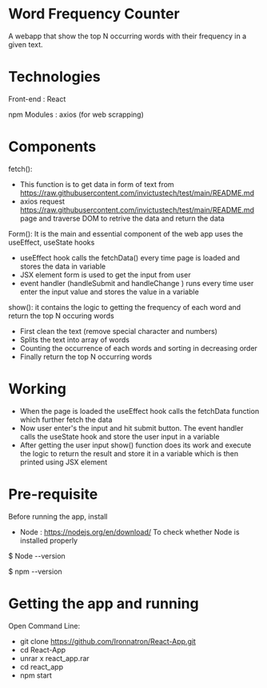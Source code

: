 # Word Frequency Counter

A webapp that show the top N occurring words with their frequency in  a given text.

# Technologies

Front-end : React

npm Modules :
axios (for web scrapping)

# Components

fetch():
- This function is to get data in form of text from https://raw.githubusercontent.com/invictustech/test/main/README.md
- axios request https://raw.githubusercontent.com/invictustech/test/main/README.md page and traverse DOM to retrive the data and return the data 

Form(): It is the main and essential component of the web app uses the useEffect, useState hooks
- useEffect hook calls the fetchData() every time page is loaded and stores the data in variable
- JSX element form is used to get the input from user
- event handler (handleSubmit and handleChange ) runs every time user enter the input value and stores the value in a variable
 
show(): it contains the logic to getting the frequency of each word and return the top N occuring words
- First clean the text (remove special character and numbers) 
- Splits the text into array of words
- Counting the occurrence of each words and sorting in decreasing order
- Finally return the top N occurring words 

# Working 
-  When the page is loaded the useEffect hook calls the fetchData function which further fetch the data
-  Now user enter's the input and hit submit button. The event handler calls the useState hook and store the user input in a variable 
-  After getting the user input show() function does its work and execute the logic to return the result and store it in a variable which is then printed using 
   JSX element
   
# Pre-requisite
  Before running the app, install
  - Node : https://nodejs.org/en/download/
  To check whether Node is installed properly
  
  $ Node --version
  
  $ npm --version

# Getting the app and running
  Open Command Line: 
  - git clone https://github.com/Ironnatron/React-App.git
  - cd React-App
  - unrar x react_app.rar
  - cd react_app
  - npm start


